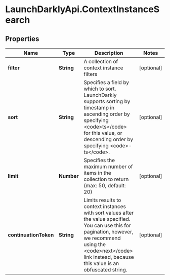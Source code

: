# LaunchDarklyApi.ContextInstanceSearch

## Properties

Name | Type | Description | Notes
------------ | ------------- | ------------- | -------------
**filter** | **String** | A collection of context instance filters | [optional] 
**sort** | **String** | Specifies a field by which to sort. LaunchDarkly supports sorting by timestamp in ascending order by specifying &lt;code&gt;ts&lt;/code&gt; for this value, or descending order by specifying &lt;code&gt;-ts&lt;/code&gt;. | [optional] 
**limit** | **Number** | Specifies the maximum number of items in the collection to return (max: 50, default: 20) | [optional] 
**continuationToken** | **String** | Limits results to context instances with sort values after the value specified. You can use this for pagination, however, we recommend using the &lt;code&gt;next&lt;/code&gt; link instead, because this value is an obfuscated string. | [optional] 


